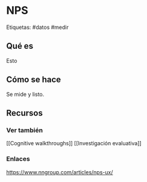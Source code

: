 # NPS
Etiquetas: #datos #medir

## Qué es
Esto

## Cómo se hace
Se mide y listo.

## Recursos
### Ver también
[[Cognitive walkthroughs]]
[[Investigación evaluativa]]

### Enlaces
https://www.nngroup.com/articles/nps-ux/